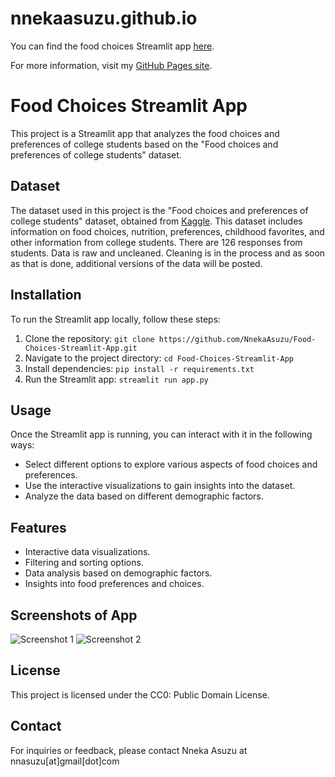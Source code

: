 # nnekaasuzu.github.io
You can find the food choices Streamlit app [here][1].

For more information, visit my [GitHub Pages site][2].

[1]: https://foodchoices.streamlit.app
[2]: https://nnekaasuzu.github.io



# Food Choices Streamlit App

This project is a Streamlit app that analyzes the food choices and preferences of college students based on the "Food choices and preferences of college students" dataset.


## Dataset

The dataset used in this project is the "Food choices and preferences of college students" dataset, obtained from [Kaggle](https://www.kaggle.com/datasets/borapajo/food-choices). This dataset includes information on food choices, nutrition, preferences, childhood favorites, and other information from college students. There are 126 responses from students. Data is raw and uncleaned. Cleaning is in the process and as soon as that is done, additional versions of the data will be posted.


## Installation

To run the Streamlit app locally, follow these steps:

1. Clone the repository: `git clone https://github.com/NnekaAsuzu/Food-Choices-Streamlit-App.git`
2. Navigate to the project directory: `cd Food-Choices-Streamlit-App`
3. Install dependencies: `pip install -r requirements.txt`
4. Run the Streamlit app: `streamlit run app.py`

## Usage

Once the Streamlit app is running, you can interact with it in the following ways:

- Select different options to explore various aspects of food choices and preferences.
- Use the interactive visualizations to gain insights into the dataset.
- Analyze the data based on different demographic factors.

## Features

- Interactive data visualizations.
- Filtering and sorting options.
- Data analysis based on demographic factors.
- Insights into food preferences and choices.

## Screenshots of App

![Screenshot 1](/screenshots/screenshot1.png)
![Screenshot 2](/screenshots/screenshot2.png)

## License

This project is licensed under the CC0: Public Domain License. 

## Contact

For inquiries or feedback, please contact Nneka Asuzu at nnasuzu[at]gmail[dot]com
